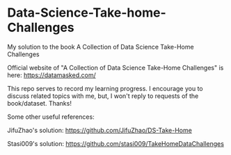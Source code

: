 # Data-Science-Take-home-Challenges
My solution to the book A Collection of Data Science Take-Home Challenges


Official website of  "A Collection of Data Science Take-Home Challenges" is here: https://datamasked.com/


This repo serves to record my learning progress. I encourage you to discuss related topics with me, but, I won't reply
to requests of the book/dataset. Thanks!

Some other useful references:

JifuZhao's solution: https://github.com/JifuZhao/DS-Take-Home

Stasi009's solution:  https://github.com/stasi009/TakeHomeDataChallenges
